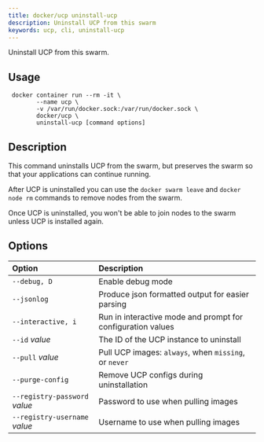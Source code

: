 ```yaml
---
title: docker/ucp uninstall-ucp
description: Uninstall UCP from this swarm
keywords: ucp, cli, uninstall-ucp
---
```


Uninstall UCP from this swarm.

## Usage

```
 docker container run --rm -it \
        --name ucp \
        -v /var/run/docker.sock:/var/run/docker.sock \
        docker/ucp \
        uninstall-ucp [command options]
```

## Description

This command uninstalls UCP from the swarm, but preserves the swarm so that
your applications can continue running.

After UCP is uninstalled you can use the `docker swarm leave` and
`docker node rm` commands to remove nodes from the swarm.

Once UCP is uninstalled, you won't be able to join nodes to the swarm unless
UCP is installed again.


## Options

| Option                        | Description                                                 |
|:------------------------------|:----------------------------------------------------------- |
| `--debug, D`                  | Enable debug mode                                           |
| `--jsonlog`                   | Produce json formatted output for easier parsing            |
| `--interactive, i`            | Run in interactive mode and prompt for configuration values |
| `--id` *value*                | The ID of the UCP instance to uninstall                     |
| `--pull` *value*              | Pull UCP images: `always`, when `missing`, or `never`       |
| `--purge-config`              | Remove UCP configs during uninstallation                    |
| `--registry-password` *value* | Password to use when pulling images                         |
| `--registry-username` *value* | Username to use when pulling images                         |

